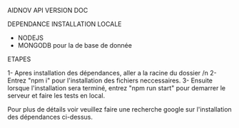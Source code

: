 AIDNOV API VERSION DOC

DEPENDANCE INSTALLATION LOCALE
- NODEJS
- MONGODB pour la de base de donnée

ETAPES

1- Apres installation des dépendances, aller a la racine du dossier /n
2- Entrez "npm i" pour l'installation des fichiers neccessaires.
3- Ensuite lorsque l'installation sera terminé, entrez "npm run start" pour demarrer le serveur et faire les tests en local.

Pour plus de détails voir veuillez faire une recherche google sur l'installation des dépendances ci-dessus.
